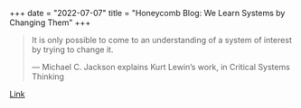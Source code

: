 +++
date = "2022-07-07"
title = "Honeycomb Blog: We Learn Systems by Changing Them"
+++

> It is only possible to come to an understanding of a system of interest by trying to change it.
>
> — Michael C. Jackson explains Kurt Lewin’s work, in Critical Systems Thinking

[Link](https://www.honeycomb.io/blog/learn-systems-by-changing/)
